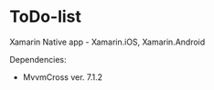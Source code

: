 # ToDo-list
Xamarin Native app - Xamarin.iOS, Xamarin.Android

Dependencies:
- MvvmCross ver. 7.1.2
